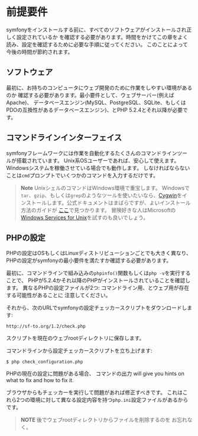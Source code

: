 前提要件
========

symfonyをインストールする前に、すべてのソフトウェアがインストールされ正しく設定されているか
を確認する必要があります。時間をかけてこの章をよく読み、設定を確認するために必要な手順に従ってください。
このことによって今後の時間が節約されます。

ソフトウェア
-----------

最初に、お持ちのコンピュータにウェブ開発のために作業をしやすい環境があるのか
確認する必要があります。最小要件として、ウェブサーバー(例えばApache)、
データベースエンジン(MySQL、PostgreSQL、SQLite、もしくは
PDOの互換性があるデータベースエンジン)、とPHP 5.2.4とそれ以降が必要です。

コマンドラインインターフェイス
-----------------------------

symfonyフレームワークには作業を自動化するたくさんのコマンドラインツールが搭載されています。
Unix系OSユーザーであれば、安心して使えます。Windowsシステムを稼働させている場合でも動作します。
しなければならないことは`cmd`プロンプトでいくつかのコマンドを入力するだけです。

>**Note**
>UnixシェルのコマンドはWindows環境で重宝します。
>Windowsで`tar`、`gzip`、もしくは`grep`のようなツールを使いたいなら、[Cygwin](http://cygwin.com/)をインストールします。公式ドキュメントはまばらですが、よいインストール方法のガイドが
>[ここ](http://www.soe.ucsc.edu/~you/notes/cygwin-install.html)で見つかります。
>冒険好きな人はMicrosoftの
>[Windows Services for Unix](http://technet.microsoft.com/en-gb/interopmigration/bb380242.aspx)を試すのも良いでしょう。

PHPの設定
---------

PHPの設定はOSもしくはLinuxディストリビューションごとでも大きく異なり、
PHPの設定がsymfonyの最小要件を満たすか確認する必要があります。

最初に、コマンドラインで組み込みの`phpinfo()`関数もしくは`php -v`を実行することで、
PHPが5.2.4かそれ以降のPHPがインストールされていることを確認します。
異なるPHPの設定ファイルが2つ: コマンドライン用、とウェブ用が存在する可能性があることに
注意してください。

それから、次のURLでsymfonyの設定チェッカースクリプトをダウンロードします:

    http://sf-to.org/1.2/check.php

スクリプトを現在のウェブrootディレクトリに保存します。

コマンドラインから設定チェッカースクリプトを立ち上げます:

    $ php check_configuration.php

PHPの現在の設定に問題がある場合、
コマンドの出力 will give you hints on what to fix and how to fix it.

ブラウザからもチェッカーを実行して問題があれば修正すべきです。
これはこれら2つの環境に対して異なる設定内容を持つ`php.ini`設定ファイルがあるからです。


>**NOTE**
>後でウェブrootディレクトリからファイルを削除するのを
>お忘れなく。
